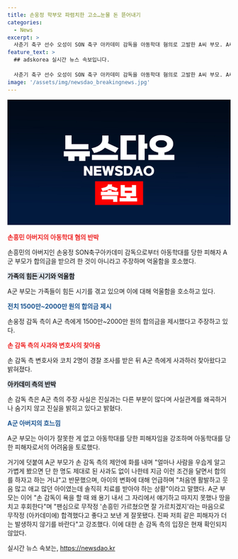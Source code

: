 ```yaml
---
title: 손웅정 학부모 파렴치한 고소…눈물 돈 뜯어내기
categories:
  - News
excerpt: >
  사춘기 축구 선수 오성이 SON 축구 아카데미 감독을 아동학대 혐의로 고발한 A씨 부모. A씨 부모는 SON 감독측이 합의금을 요구했다고 주장하며 명예훼손을 비판했다. 그러나 SON 감독 측은 주장을 부인하고 사실관계를 밝히겠다고 밝혔다. A씨 부모는 아동학대 피해자인 A씨가 변화된 모습을 보여주며 치료가 필요하다고 강조했다. 함께, 녹취록에서는 SON 아카데미 김형우 이사와의 대화가 공개되며 합의금을 20억 이상 요구했다는 주장이 제기되었다.
feature_text: >
  ## adskorea 실시간 뉴스 속보입니다.

  사춘기 축구 선수 오성이 SON 축구 아카데미 감독을 아동학대 혐의로 고발한 A씨 부모. A씨 부모는 SON 감독측이 합의금을 요구했다고 주장하며 명예훼손을 비판했다. 그러나 SON 감독 측은 주장을 부인하고 사실관계를 밝히겠다고 밝혔다. A씨 부모는 아동학대 피해자인 A씨가 변화된 모습을 보여주며 치료가 필요하다고 강조했다. 함께, 녹취록에서는 SON 아카데미 김형우 이사와의 대화가 공개되며 합의금을 20억 이상 요구했다는 주장이 제기되었다.
image: '/assets/img/newsdao_breakingnews.jpg'
---
```


<p><img src="/assets/img/newsdao_breakingnews.jpg" alt="adskorea 속보" /></p>

<p><b><span style="color: #ee2323;">손흥민 아버지의 아동학대 혐의 반박</span></b></p>

<p data-ke-size="size16">손흥민의 아버지인 손웅정 SON축구아카데미 감독으로부터 아동학대를 당한 피해자 A군 부모가 합의금을 받으려 한 것이 아니라고 주장하며 억울함을 호소했다.</p>

<p><b><span style="background-color: #21538527;">가족의 힘든 시기와 억울함</span></b></p>

<p data-ke-size="size16">A군 부모는 가족들이 힘든 시기를 겪고 있으며 이에 대해 억울함을 호소하고 있다.</p>

<p><b><span style="color: #1a5490;">전치 1500만~2000만 원의 합의금 제시</span></b></p>

<p data-ke-size="size16">손웅정 감독 측이 A군 측에게 1500만~2000만 원의 합의금을 제시했다고 주장하고 있다.</p>

<p><b><span style="color: #ee2323;">손 감독 측의 사과와 변호사의 찾아옴</span></b></p>

<p data-ke-size="size16">손 감독 측 변호사와 코치 2명이 경찰 조사를 받은 뒤 A군 측에게 사과하러 찾아왔다고 밝혀졌다.</p>

<p><b><span style="background-color: #21538527;">아카데미 측의 반박</span></b></p>

<p data-ke-size="size16">손 감독 측은 A군 측의 주장 사실은 진실과는 다른 부분이 많다며 사실관계를 왜곡하거나 숨기지 않고 진실을 밝히고 있다고 밝혔다.</p>

<p><b><span style="color: #1a5490;">A군 아버지의 흐느낌</span></b></p>

<p data-ke-size="size16">A군 부모는 아이가 잘못한 게 없고 아동학대를 당한 피해자임을 강조하며 아동학대를 당한 피해자로서의 어려움을 토로했다.</p>

<p>거기에 덧붙여 A군 부모가 손 감독 측의 제안에 화를 내며 "얼마나 사람을 우습게 알고 가볍게 봤으면 단 한 명도 제대로 된 사과도 없이 나한테 지금 이런 조건을 달면서 합의를 하자고 하는 거냐"고 반문했으며, 아이의 변화에 대해 언급하며 "처음엔 활발하고 웃음 많고 애교 많던 아이였는데 솔직히 치료를 받아야 하는 상황"이라고 말했다. A군 부모는 이어 "손 감독이 욕을 할 때 왜 용기 내서 그 자리에서 얘기하고 따지지 못했나 땅을 치고 후회한다"며 "팬심으로 무작정 '손흥민 가르쳤으면 잘 가르치겠지'라는 마음으로 무작정 (아카데미에) 합격했다고 좋다고 보낸 게 잘못됐다. 진짜 저희 같은 피해자가 더는 발생하지 않기를 바란다"고 강조했다. 이에 대한 손 감독 측의 입장은 현재 확인되지 않았다.</p>
실시간 뉴스 속보는, <a href="https://newsdao.kr" rel="dofollow">https://newsdao.kr</a>


